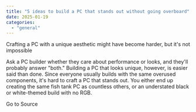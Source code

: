 ```yaml
---
title: "5 ideas to build a PC that stands out without going overboard"
date: 2025-01-19
categories: 
  - "general"
---
```


Crafting a PC with a unique aesthetic might have become harder, but it's not impossible

Ask a PC builder whether they care about performance or looks, and they'll probably answer "both." Building a PC that looks unique, however, is easier said than done. Since everyone usually builds with the same overused components, it's hard to craft a PC that stands out. You either end up creating the same fish tank PC as countless others, or an understated black or white-themed build with no RGB.

Go to Source
